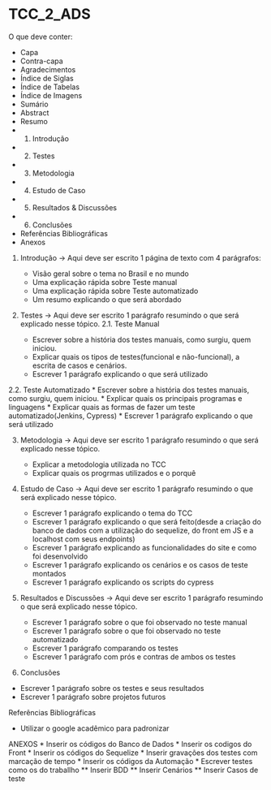 # TCC_2_ADS

O que deve conter:
  * Capa
  * Contra-capa
  * Agradecimentos
  * Índice de Siglas
  * Índice de Tabelas
  * Índice de Imagens
  * Sumário
  * Abstract
  * Resumo
  * 1. Introdução
  * 2. Testes
  * 3. Metodologia
  * 4. Estudo de Caso
  * 5. Resultados & Discussões
  * 6. Conclusões
  * Referências Bibliográficas
  * Anexos
  
1. Introdução
 -> Aqui deve ser escrito 1 página de texto com 4 parágrafos:
    * Visão geral sobre o tema no Brasil e no mundo
    * Uma explicação rápida sobre Teste manual
    * Uma explicação rápida sobre Teste automatizado
    * Um resumo explicando o que será abordado
 
 2. Testes
  -> Aqui deve ser escrito 1 parágrafo resumindo o que será explicado nesse tópico.
  2.1. Teste Manual
    * Escrever sobre a história dos testes manuais, como surgiu, quem iniciou.
    * Explicar quais os tipos de testes(funcional e não-funcional), a escrita de casos e cenários.
    * Escrever 1 parágrafo explicando o que será utilizado
    
 2.2. Teste Automatizado
    * Escrever sobre a história dos testes manuais, como surgiu, quem iniciou.
    * Explicar quais os principais programas e linguagens
    * Explicar quais as formas de fazer um teste automatizado(Jenkins, Cypress)
    * Escrever 1 parágrafo explicando o que será utilizado 
    
3. Metodologia
  -> Aqui deve ser escrito 1 parágrafo resumindo o que será explicado nesse tópico.
    * Explicar a metodologia utilizada no TCC
    * Explicar quais os progrmas utilizados e o porquê
    
4. Estudo de Caso
  -> Aqui deve ser escrito 1 parágrafo resumindo o que será explicado nesse tópico.
    * Escrever 1 parágrafo explicando o tema do TCC
    * Escrever 1 parágrafo explicando o que será feito(desde a criação do banco de dados com a utilização do sequelize, do front em JS e a localhost com seus endpoints)
    * Escrever 1 parágrafo explicando as funcionalidades do site e como foi desenvolvido
    * Escrever 1 parágrafo explicando os cenários e os casos de teste montados
    * Escrever 1 parágrafo explicando os scripts do cypress
   
 5. Resultados e Discussões
  -> Aqui deve ser escrito 1 parágrafo resumindo o que será explicado nesse tópico.
    * Escrever 1 parágrafo sobre o que foi observado no teste manual
    * Escrever 1 parágrafo sobre o que foi observado no teste automatizado
    * Escrever 1 parágrafo comparando os testes
    * Escrever 1 parágrafo com prós e contras de ambos os testes
    
 6. Conclusões
   * Escrever 1 parágrafo sobre os testes e seus resultados
   * Escrever 1 parágrafo sobre projetos futuros
  
 Referências Bibliográficas
  * Utilizar o google acadêmico para padronizar
  
  ANEXOS
    * Inserir os códigos do Banco de Dados 
    * Inserir os codigos do Front 
    * Inserir os códigos do Sequelize
    * Inserir gravações dos testes com marcação de tempo
    * Inserir os códigos da Automação
    * Escrever testes como os do traballho
      ** Inserir BDD
      ** Inserir Cenários
      ** Inserir Casos de teste
